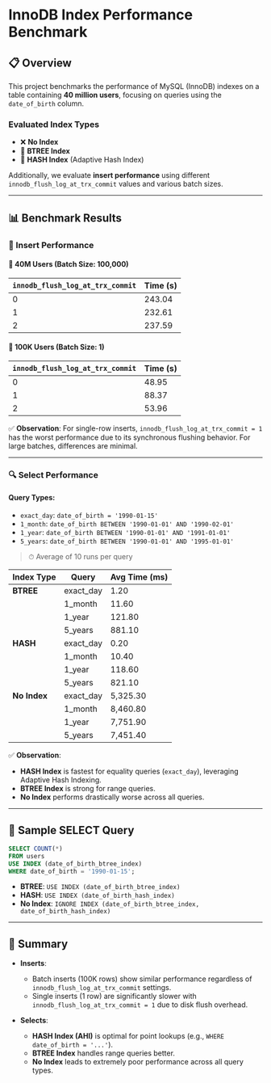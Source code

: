 # InnoDB Index Performance Benchmark

## 📋 Overview

This project benchmarks the performance of MySQL (InnoDB) indexes on a table containing **40 million users**, focusing on queries using the `date_of_birth` column.

### Evaluated Index Types
- ❌ **No Index**
- 🌳 **BTREE Index**
- 🧩 **HASH Index** (Adaptive Hash Index)

Additionally, we evaluate **insert performance** using different `innodb_flush_log_at_trx_commit` values and various batch sizes.

---

## 📊 Benchmark Results

### 🧵 Insert Performance

#### 🔹 40M Users (Batch Size: 100,000)
| `innodb_flush_log_at_trx_commit` | Time (s) |
|----------------------------------|----------|
| 0                                | 243.04   |
| 1                                | 232.61   |
| 2                                | 237.59   |

#### 🔹 100K Users (Batch Size: 1)
| `innodb_flush_log_at_trx_commit` | Time (s) |
|----------------------------------|----------|
| 0                                | 48.95    |
| 1                                | 88.37    |
| 2                                | 53.96    |

✅ **Observation**: For single-row inserts, `innodb_flush_log_at_trx_commit = 1` has the worst performance due to its synchronous flushing behavior. For large batches, differences are minimal.

---

### 🔍 Select Performance

#### Query Types:
- `exact_day`: `date_of_birth = '1990-01-15'`
- `1_month`: `date_of_birth BETWEEN '1990-01-01' AND '1990-02-01'`
- `1_year`: `date_of_birth BETWEEN '1990-01-01' AND '1991-01-01'`
- `5_years`: `date_of_birth BETWEEN '1990-01-01' AND '1995-01-01'`

> ⏱ Average of 10 runs per query

| Index Type   | Query       | Avg Time (ms) |
|--------------|-------------|---------------|
| **BTREE**    | exact_day   | 1.20          |
|              | 1_month     | 11.60         |
|              | 1_year      | 121.80        |
|              | 5_years     | 881.10        |
| **HASH**     | exact_day   | 0.20          |
|              | 1_month     | 10.40         |
|              | 1_year      | 118.60        |
|              | 5_years     | 821.10        |
| **No Index** | exact_day   | 5,325.30      |
|              | 1_month     | 8,460.80      |
|              | 1_year      | 7,751.90      |
|              | 5_years     | 7,451.40      |

✅ **Observation**: 
- **HASH Index** is fastest for equality queries (`exact_day`), leveraging Adaptive Hash Indexing.
- **BTREE Index** is strong for range queries.
- **No Index** performs drastically worse across all queries.

---

## 🧪 Sample SELECT Query

```sql
SELECT COUNT(*) 
FROM users
USE INDEX (date_of_birth_btree_index)
WHERE date_of_birth = '1990-01-15';
```

- **BTREE**: `USE INDEX (date_of_birth_btree_index)`
- **HASH**: `USE INDEX (date_of_birth_hash_index)`
- **No Index**: `IGNORE INDEX (date_of_birth_btree_index, date_of_birth_hash_index)`

---

## 📝 Summary

- **Inserts**:
  - Batch inserts (100K rows) show similar performance regardless of `innodb_flush_log_at_trx_commit` settings.
  - Single inserts (1 row) are significantly slower with `innodb_flush_log_at_trx_commit = 1` due to disk flush overhead.

- **Selects**:
  - **HASH Index (AHI)** is optimal for point lookups (e.g., `WHERE date_of_birth = '...'`).
  - **BTREE Index** handles range queries better.
  - **No Index** leads to extremely poor performance across all query types.

